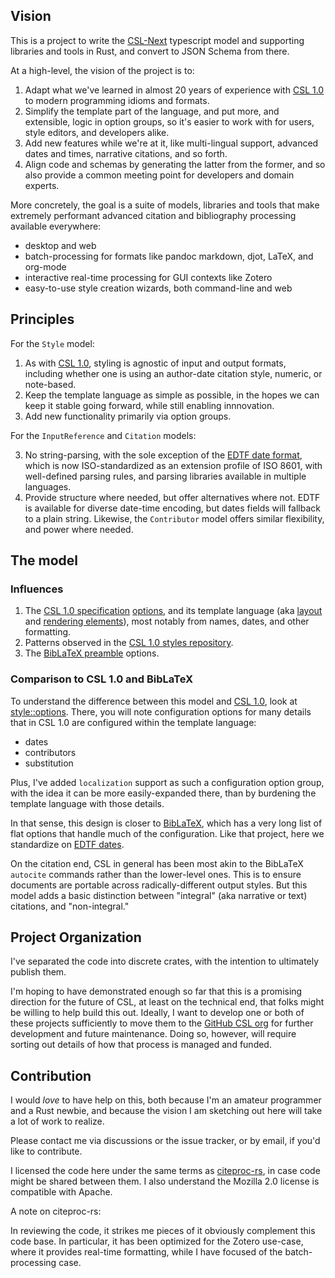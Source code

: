 ## Vision

This is a project to write the [CSL-Next][CSLNJS] typescript model and supporting libraries and tools in Rust, and convert to JSON Schema from there.

At a high-level, the vision of the project is to:

1. Adapt what we've learned in almost 20 years of experience with [CSL 1.0][CSL] to modern programming idioms and formats.
2. Simplify the template part of the language, and put more, and extensible, logic in option groups, so it's easier to work with for users, style editors, and developers alike.
3. Add new features while we're at it, like multi-lingual support, advanced dates and times, narrative citations, and so forth.
4. Align code and schemas by generating the latter from the former, and so also provide a common meeting point for developers and domain experts.

More concretely, the goal is a suite of models, libraries and tools that make extremely performant advanced citation and bibliography processing available everywhere: 

- desktop and web
- batch-processing for formats like pandoc markdown, djot, LaTeX, and org-mode
- interactive real-time processing for GUI contexts like Zotero
- easy-to-use style creation wizards, both command-line and web

## Principles

For the `Style` model:

1. As with [CSL 1.0][CSL], styling is agnostic of input and output formats, including whether one is using an author-date citation style, numeric, or note-based. 
2. Keep the template language as simple as possible, in the hopes we can keep it stable going forward, while still enabling innnovation.
3. Add new functionality primarily via option groups.

For the `InputReference` and `Citation` models:

3. No string-parsing, with the sole exception of the [EDTF date format][EDTF], which is now ISO-standardized as an extension profile of ISO 8601, with well-defined parsing rules, and parsing libraries available in multiple languages.
4. Provide structure where needed, but offer alternatives where not. EDTF is available for diverse date-time encoding, but dates fields will fallback to a plain string. Likewise, the `Contributor` model offers similar flexibility, and power where needed.

## The model

### Influences

1. The [CSL 1.0 specification][CSL-spec] [options][CSL-options], and its template language (aka [layout][CSL-templates] and [rendering elements][CSL-render]), most notably from names, dates, and other formatting.
2. Patterns observed in the [CSL 1.0 styles repository][CSL-styles].
3. The [BibLaTeX preamble][BLTX] options.

### Comparison to CSL 1.0 and BibLaTeX

To understand the difference between this model and [CSL 1.0][CSL], look at [style::options][CSLNO]. 
There, you will note configuration options for many details that in CSL 1.0 are configured within the template language:

- dates
- contributors
- substitution

Plus, I've added `localization` support as such a configuration option group, with the idea it can be more easily-expanded there, than by burdening the template language with those details.

In that sense, this design is closer to [BibLaTeX][BLTX], which has a very long list of flat options that handle much of the configuration. 
Like that project, here we standardize on [EDTF dates][EDTF]. 

On the citation end, CSL in general has been most akin to the BibLaTeX `autocite` commands rather than the lower-level ones. This is to ensure documents are portable across radically-different output styles. But this model adds a basic distinction between "integral" (aka narrative or text) citations, and "non-integral."

## Project Organization

I've separated the code into discrete crates, with the intention to ultimately publish them.

I'm hoping to have demonstrated enough so far that this is a promising direction for the future of CSL, at least on the technical end, that folks might be willing to help build this out. 
Ideally, I want to develop one or both of these projects sufficiently to move them to the [GitHub CSL org][CSLO] for further development and future maintenance. 
Doing so, however, will require sorting out details of how that process is managed and funded.

## Contribution

I would _love_ to have help on this, both because I'm an amateur programmer and a Rust newbie, and because the vision I am sketching out here will take a lot of work to realize.

Please contact me via discussions or the issue tracker, or by email, if you'd like to contribute.

I licensed the code here under the same terms as [citeproc-rs][CSLRS], in case code might be shared between them. 
I also understand the Mozilla 2.0 license is compatible with Apache.

A note on citeproc-rs:

In reviewing the code, it strikes me pieces of it obviously complement this code base. 
In particular, it has been optimized for the Zotero use-case, where it provides real-time formatting, while I have focused of the batch-processing case.

[CSL]: https://citationstyles.org/
[CSLNJS]: https://github.com/bdarcus/csl-next
[CSLNO]: https://github.com/bdarcus/csln/blob/main/style/src/options.rs
[CSLRS]: https://github.com/zotero/citeproc-rs
[CSLO]: https://github.com/citation-style-language
[CSL-spec]: https://docs.citationstyles.org/en/stable/specification.html
[CSL-styles]: https://github.com/citation-style-language/styles
[CSL-macros]: https://docs.citationstyles.org/en/stable/specification.html#macros
[CSL-templates]: https://docs.citationstyles.org/en/stable/specification.html#layout-1
[CSL-render]: https://docs.citationstyles.org/en/stable/specification.html#rendering-elements
[CSL-options]: https://docs.citationstyles.org/en/stable/specification.html#options
[BLTX]: https://github.com/plk/biblatex
[EDTF]: https://www.loc.gov/standards/datetime/
